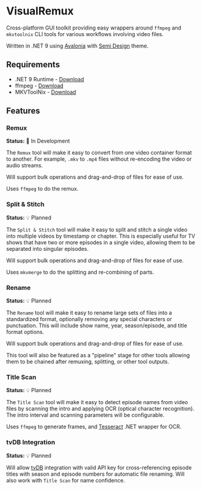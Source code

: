 # VisualRemux

Cross-platform GUI toolkit providing easy wrappers around `ffmpeg` and `mkvtoolnix` CLI tools for various workflows
involving video files.

Written in .NET 9 using [Avalonia](https://docs.avaloniaui.net/) with [Semi Design](https://irihitech.github.io/Semi.Avalonia/) theme.

## Requirements

- .NET 9 Runtime - [Download](https://dotnet.microsoft.com/en-us/download/dotnet/9.0)
- ffmpeg - [Download](https://ffmpeg.org/download.html)
- MKVToolNix - [Download](https://mkvtoolnix.download/)

## Features

### Remux

**Status:** 🔧 In Development

The `Remux` tool will make it easy to convert from one video container format to another.
For example, `.mkv` to `.mp4` files without re-encoding the video or audio streams.

Will support bulk operations and drag-and-drop of files for ease of use.

Uses `ffmpeg` to do the remux.

### Split & Stitch

**Status:** 💡 Planned

The `Split & Stitch` tool will make it easy to split and stitch a single video into multiple videos by
timestamp or chapter. This is especially useful for TV shows that have two or more episodes in a single video,
allowing them to be separated into singular episodes.

Will support bulk operations and drag-and-drop of files for ease of use.

Uses `mkvmerge` to do the splitting and re-combining of parts.

### Rename

**Status:** 💡 Planned

The `Rename` tool will make it easy to rename large sets of files into a standardized format, optionally removing
any special characters or punctuation. This will include show name, year, season/episode, and title format options.

Will support bulk operations and drag-and-drop of files for ease of use.

This tool will also be featured as a "pipeline" stage for other tools allowing them to be chained after remuxing,
splitting, or other tool outputs.

### Title Scan

**Status:** 💡 Planned

The `Title Scan` tool will make it easy to detect episode names from video files by scanning the intro and applying OCR
(optical character recognition). The intro interval and scanning parameters will be configurable.

Uses `ffmpeg` to generate frames, and [Tesseract](https://github.com/charlesw/tesseract) .NET wrapper for OCR.

### tvDB Integration

**Status:** 💡 Planned

Will allow [tvDB](https://www.thetvdb.com/) integration with valid API key for cross-referencing episode titles
with season and episode numbers for automatic file renaming. Will also work with `Title Scan` for name confidence.
